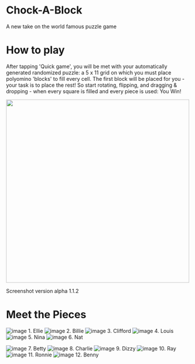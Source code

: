 # Chock-A-Block

A new take on the world famous puzzle game

# How to play

After tapping 'Quick game', you will be met with your automatically generated randomized puzzle: a 5 x 11 grid on which you must place polyomino 'blocks' to fill every cell.
The first block will be placed for you - your task is to place the rest! So start rotating, flipping, and dragging & dropping - when every square is filled and every piece is used: You Win!

<img src="https://github.com/user-attachments/assets/1bd85fe1-a23b-43f0-8e84-d9acad67b7bd" width="500"/>

Screenshot version alpha 1.1.2

# Meet the Pieces

![image](https://github.com/user-attachments/assets/b6eb717a-8598-44cc-aa6f-f28a73240726) 1. Ellie
![image](https://github.com/user-attachments/assets/b114ab7f-d88a-45fd-95a4-45985e530d3b) 2. Billie
![image](https://github.com/user-attachments/assets/e3435b6d-3352-4605-88e5-d7ea6fd2255e) 3. Clifford
![image](https://github.com/user-attachments/assets/d6a26ba9-3336-48ef-88a5-662d34e9d4cf) 4. Louis
![image](https://github.com/user-attachments/assets/068594ea-77fb-4cf6-ab3d-acc4e0df83e3) 5. Nina
![image](https://github.com/user-attachments/assets/fe218b5d-7946-423b-a90f-39f0387c2d27) 6. Nat

![image](https://github.com/user-attachments/assets/8f74916e-52a7-4baf-9457-9d1447e8b4bb) 7. Betty
![image](https://github.com/user-attachments/assets/dcdf94ad-a562-452f-8925-fd636872caeb) 8. Charlie
![image](https://github.com/user-attachments/assets/3a71dc28-22c5-4d11-b2b4-5452c19b9e1e) 9. Dizzy
![image](https://github.com/user-attachments/assets/4cad2022-bd66-48e8-8d5d-87a96d6fe221) 10. Ray
![image](https://github.com/user-attachments/assets/f7dec005-ae8f-4c7e-8d98-9b3d98cd399a) 11. Ronnie
![image](https://github.com/user-attachments/assets/430563b8-8b91-4440-9389-b6cb626f904d) 12. Benny
